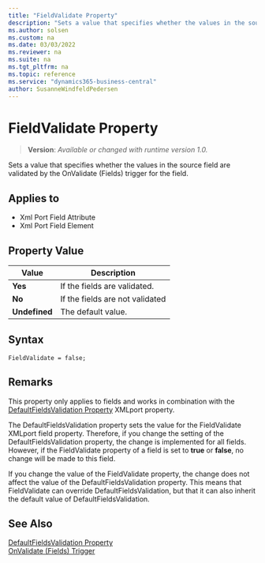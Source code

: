 ```yaml
---
title: "FieldValidate Property"
description: "Sets a value that specifies whether the values in the source field are validated by the OnValidate (Fields) trigger for the field."
ms.author: solsen
ms.custom: na
ms.date: 03/03/2022
ms.reviewer: na
ms.suite: na
ms.tgt_pltfrm: na
ms.topic: reference
ms.service: "dynamics365-business-central"
author: SusanneWindfeldPedersen
---
```

[//]: # (START>DO_NOT_EDIT)
[//]: # (IMPORTANT:Do not edit any of the content between here and the END>DO_NOT_EDIT.)
[//]: # (Any modifications should be made in the .xml files in the ModernDev repo.)
# FieldValidate Property
> **Version**: _Available or changed with runtime version 1.0._

Sets a value that specifies whether the values in the source field are validated by the OnValidate (Fields) trigger for the field.

## Applies to
-   Xml Port Field Attribute
-   Xml Port Field Element

## Property Value

|Value|Description|
|-----------|---------------------------------------|
|**Yes**|If the fields are validated.|
|**No**|If the fields are not validated|
|**Undefined**|The default value.|

[//]: # (IMPORTANT: END>DO_NOT_EDIT)


## Syntax

```AL
FieldValidate = false;
```
 
## Remarks  

This property only applies to fields and works in combination with the [DefaultFieldsValidation Property](devenv-defaultfieldsvalidation-property.md) XMLport property.  
  
The DefaultFieldsValidation property sets the value for the FieldValidate XMLport field property. Therefore, if you change the setting of the DefaultFieldsValidation property, the change is implemented for all fields. However, if the FieldValidate property of a field is set to **true** or **false**, no change will be made to this field.  
  
If you change the value of the FieldValidate property, the change does not affect the value of the DefaultFieldsValidation property. This means that FieldValidate can override DefaultFieldsValidation, but that it can also inherit the default value of DefaultFieldsValidation.  
  
## See Also  

[DefaultFieldsValidation Property](devenv-defaultfieldsvalidation-property.md)   
[OnValidate (Fields) Trigger](../triggers-auto/field/devenv-onvalidate-field-trigger.md)